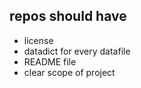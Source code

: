 ## repos should have
  + license
  + datadict for every datafile
  + README file
  + clear scope of project

